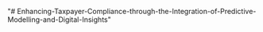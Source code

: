 "# Enhancing-Taxpayer-Compliance-through-the-Integration-of-Predictive-Modelling-and-Digital-Insights" 
